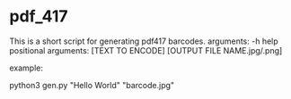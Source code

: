 # pdf_417
This is a short script for generating pdf417 barcodes.
arguments:
-h  help
positional arguments:
[TEXT TO ENCODE]
[OUTPUT FILE NAME.jpg/.png]

example:

python3 gen.py "Hello World" "barcode.jpg"
